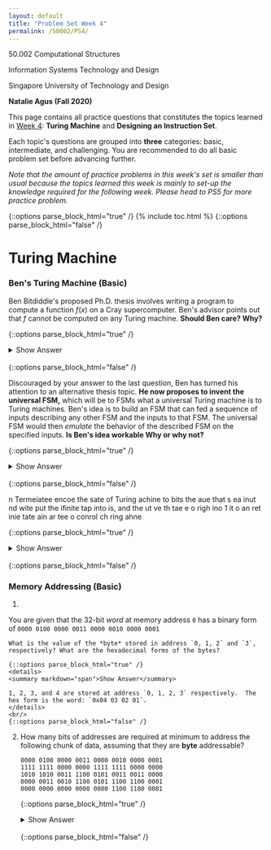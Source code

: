 ```yaml
---
layout: default
title: "Problem Set Week 4"
permalink: /50002/PS4/
---
```

50.002 Computational Structures 

Information Systems Technology and Design 

Singapore University of Technology and Design 

**Natalie Agus (Fall 2020)**

This page contains all practice questions that constitutes the topics learned in <ins>Week 4</ins>:  **Turing Machine** and **Designing an Instruction Set**. 

Each topic's questions are grouped into **three** categories: basic, intermediate, and challenging. You are recommended to do all basic problem set before advancing further. 

*Note that the amount of practice problems in this week's set is smaller than usual because the topics learned this week is mainly to set-up the knowledge required for the following week. Please head to PS5 for more practice problem.* 

{::options parse_block_html="true" /}
{% include toc.html %}
{::options parse_block_html="false" /}



# Turing Machine

### Ben's Turing Machine (Basic)

  
Ben Bitdiddle's proposed Ph.D. thesis involves writing a program to compute a function $f(x)$ on a Cray supercomputer. Ben's advisor points out that $f$ cannot be computed on any Turing machine. **Should Ben care? Why?**

{::options parse_block_html="true" /}
<details>
<summary markdown="span">Show Answer</summary>

Church's thesis says that if the function can't be computed on any Turing machine, then it can't be computed on any physically realizable machine that we know of. So Ben is out of luck... a Cray *supercomputer* isn't "super" in that sense.
</details>
<br/>
{::options parse_block_html="false" /}
  
  

Discouraged by your answer to the last question, Ben has turned his attention to an alternative thesis topic. **He now proposes to invent the universal FSM,** which will be to FSMs what a universal Turing machine is to Turing machines. Ben's idea is to build an FSM that can fed a sequence of inputs describing any other FSM and the inputs to that FSM. The universal FSM would then *emulate* the behavior of the described FSM on the specified inputs. **Is Ben's idea workable Why or why not?**


{::options parse_block_html="true" /}
<details>
<summary markdown="span">Show Answer</summary>

Unfortunately, the Universal FSM will have some fixed number (N) of states built into its design. So it won't have enough states to emulate machines with more than N states. Ben's idea isn't workable, and there's no such thing as "Universal FSM" as he proposed.
</details>
<br/>
{::options parse_block_html="false" /}
  
 n Termeiatee encoe the sate of  Turing achine to  bits the aue that s ea inut  nd wite put the ifinite tap into  is, and the ut ve th tae e o righ ino 1 it o an ret inie tate ain ar tee o conrol ch  ring ahne 

{::options parse_block_html="true" /}
<details>
<summary markdown="span">Show Answer</summary>

Fntion :* 
*i 2* 

cn uri Manenctn oition i, and output 

{::options parse_block_html="true" /}
<details>
<summary markdown="span">Show Answer</summary>

</details>
<br/>
{::options parse_block_html="false" /}




### Running a Turing Machine (Basic)

You are given a Turing machine (TM) with three states `(S0, S1, S2)` and a `HALT` state and the following state transition diagram and state table. The TM operates by reading and then moving either left (“L”) or right (“R”) on an infinite tape. 

The tape is used to encode a binary number with three symbols, “0”, “1” and “_”, where “_” is used to signal the **beginning** and **end** of the number. For instance, the binary number “1011” is represented on the tape as `_,1,0,1,1,_` (*most significant bit on the left*).

<img src="https://www.dropbox.com/s/4s0rvpzhm6twih9/tmqns.png?raw=1" width="70%" height="70%">


If the tape is in the initial configuration `_,1,0,1,1,_`:
* and the Turing machine starts in **state `S0`**, 
* reading at the tape position of the `0`, 

...what is the state transition sequence that the machine is going to execute (including the start state S0) until it meets a `HALT`?

{::options parse_block_html="true" /}
<details>
<summary markdown="span">Show Answer</summary>

Answering this is none other than executing the Turing Machine with the  given tape `_,1,0,1,1,_` and initial state **`S0`**, with the machine reading the tape at the `0`.

The sequences of the states until `HALT` is met is:
`S0, S0, S0, S0, S1, S1, S1, S2, S2, S2, S2, S2, HALT`
</details>
<br/>
{::options parse_block_html="false" /}

What is the **final configuration** of the tape after the TM has halted and **what does the TM do**?

{::options parse_block_html="true" /}
<details>
<summary markdown="span">Show Answer</summary>

The final tape configuration is: `_,1,1,0,0,_`  It is obvious that the TM adds `1` to the input number.
</details>
<br/>
{::options parse_block_html="false" /}

### Edge Detector Machine (Intermediate)

The figure below shows a particular tape state *before* and *after* a Turing Machine that does *edge detection* is executed for 12 steps (12 clock cycles). 

Indicate **which of the following Turing Machine specification** [A], [B], [C], [D], [E] shown below is/are able to produce the "after" tape state *in exactly 12 cycles.

<img src="https://www.dropbox.com/s/isangqp3fexcao5/edgeDetectorTM.png?raw=1" width="70%" height="70%">

* **Specification 1**: 
	$$\begin{matrix}
	S_i & \text{Input} & S_{i+1} & \text{Output} & \text{Move Tape}\\
	\hline
	S_0 & 0 & S_0 & 0 & L\\
	S_0 & 1 & S_1 & 1 & L\\
	S_1 & 0 & S_0 & 0 & L\\
	S_1 & 1 & S_2 & 0 & L\\
	S_2 & 0 & S_0 & 0 & L\\
	S_2 & 1 & S_2 & 0 & L\\
	\hline
	\end{matrix}$$

* **Specification 2**: 
	$$\begin{matrix}
	S_i & \text{Input} & S_{i+1} & \text{Output} & \text{Move Tape}\\
	\hline
	S_0 & 0 & S_0 & 0 & L\\
	S_0 & 1 & S_1 & 1 & L\\
	S_1 & 0 & S_0 & 0 & L\\
	S_1 & 1 & S_1 & 1 & L\\
	\hline
	\end{matrix}$$

* **Specification 3**: 
	$$\begin{matrix}
	S_i & \text{Input} & S_{i+1} & \text{Output} & \text{Move Tape}\\
	\hline
	S_0 & 0 & S_0 & 0 & L\\
	S_0 & 1 & S_1 & 1 & L\\
	S_1 & 0 & S_0 & 0 & L\\
	S_1 & 1 & S_1 & 0 & L\\
	\hline
	\end{matrix}$$

* **Specification 4**: 
	$$\begin{matrix}
	S_i & \text{Input} & S_{i+1} & \text{Output} & \text{Move Tape}\\
	\hline
	S_0 & 0 & S_0 & 0 & L\\
	S_0 & 1 & S_1 & 1 & L\\
	S_1 & 0 & S_0 & 0 & L\\
	S_1 & 1 & S_2 & 1 & L\\
	S_2 & 0 & S_0 & 0 & L\\
	S_2 & 1 & S_2 & 1 & L\\
	\hline
	\end{matrix}$$

* **Specification 5**: 
	$$\begin{matrix}
	S_i & \text{Input} & S_{i+1} & \text{Output} & \text{Move Tape}\\
	\hline
	S_0 & 0 & S_0 & 0 & L\\
	S_0 & 1 & S_1 & 1 & R\\
	S_1 & 0 & S_0 & 0 & L\\
	S_1 & 1 & S_2 & 0 & R\\
	S_2 & 0 & S_0 & 0 & L\\
	S_2 & 1 & S_2 & 0 & R\\
	\hline
	\end{matrix}$$

{::options parse_block_html="true" /}
<details>
<summary markdown="span">Show Answer</summary>

**Specification 1** and **Specification 3** produces the same output tape as shown above, given the initial tape content and the Turing Machine's start state (and location). We can run the machine five times with each specifications to obtain the answer, but the faster way is to observe them based on the functionality:
* To detect an edge, there's no need to "re-read" previous input. Therefore **Specification 5** is definitely wrong (we only need to move the tape in one direction). 
* We only output `1` once on the occurence of an edge, so the specification shall not output too many `1`s. You can then start to suspect whether **Specification 2** and **4** are true, and quickly eliminate them from the pool of possible answers.  
</details>
<br/>
{::options parse_block_html="false" /}


# Designing an Instruction Set

### CPU Trivia (Basic)

1. How much memory can a 32-bit von Neumann machine have? *Explain your answer.*

	{::options parse_block_html="true" /}
	<details>
	<summary markdown="span">Show Answer</summary>

	$2^{32}$ **bytes** because each address is also 32 bits long in a 32-bit von Neumann machine.
	</details>
	<br/>
	{::options parse_block_html="false" /}


2. Can a CPU have as many registers as possible, in theory?


	{::options parse_block_html="true" /}
	<details>
	<summary markdown="span">Show Answer</summary>

	**No**. *Addresses* for each register involved in the instruction must be encoded *within the instruction*, i.e: 5 bits for 32 registers. An instruction is 32 bits long for $\beta$ architecture, so having too many registers will make encoding infeasible.
	</details>
	<br/>
	{::options parse_block_html="false" /}

3. In Theory, which machine is least powerful but sufficient to compute each of the following functions? Choose for the four following possible choices ranked by its level of "powerfullness":  
	*

### FSM in TM (Intermediate)
We encode the state of a Turing Mmachine (most powerful)
	* FSM
	* Combinational Logic (least powerful)
	* Uncomputable	
	
	The functions in question are:
	* **Function 1:** A processor that executes Beta instruction set
	
	* **Function 2:** A device which takes as input the digits of a binary integer from left to rightinto 2 bits, the value that is read (input) from and written (output) onto the infinite tape into 2 bits, and the output 1 if the number entered so far is divisible by 6, and 0 otherwise. 
	
	* **Function 3:** A device that takes a sequence of binary digits, one each milisecond clock period, and output `1` if the sequence so far contains more `1`s than `0`s. 
	
	* **Function 4:** A device that takes as input an integer `n` between 0 and 20, and outputs the closing price of Apple Stock on the `n`$^{th}$ trading day of year 2019 (to the nearest whole dollar)move on the tape (left or right) into 1 bit. How many different finite state machines are there to control such a Turing machine? 

	{::options parse_block_html="true" /}
	<details>
	<summary markdown="span">Show Answer</summary>

	**Function 1:** FSM
	
	**Function 2:** FSM
	
	**Function 3:** Turing Machine
	
	**Function 4:** Combinational Logic
	From the explanation above, we have:
* $s$ = 2
* $i$ = 2
* $o$ = 3

We can enumerate $2^{(s+o)2^{s+i}}$ FSM, and hence the answer to this question is $2^{80}$
</details>
	<br/>
	{::options parse_block_html="false" /}



### Memory Addressing (Basic)

1.   
You are given that the 32-bit *word* at memory address `0` has a binary form of
	```
	0000 0100 0000 0011 0000 0010 0000 0001
	```

	What is the value of the *byte* stored in address `0, 1, 2` and `3`, respectively? What are the hexadecimal forms of the bytes?

	{::options parse_block_html="true" /}
	<details>
	<summary markdown="span">Show Answer</summary>

	1, 2, 3, and 4 are stored at address `0, 1, 2, 3` respectively.  The hex form is the word: `0x04 03 02 01`.
	</details>
	<br/>
	{::options parse_block_html="false" /}


2. How many bits of addresses are required at minimum to address the following chunk of data, assuming that they are **byte** addressable? 

	```
	0000 0100 0000 0011 0000 0010 0000 0001
	1111 1111 0000 0000 1111 1111 0000 0000
	1010 1010 0011 1100 0101 0011 0011 0000 
	0000 0011 0010 1100 0101 1100 1100 0001
	0000 0000 0000 0000 0000 1100 1100 0001
	```
	
	{::options parse_block_html="true" /}
	<details>
	<summary markdown="span">Show Answer</summary>

	There are 20 bytes in the data above. We need at least $\lceil\log_2(20)\rceil$= **5 bits for addressing.** 
	</details>
	<br/>
	{::options parse_block_html="false" /}
<!--stackedit_data:
eyJoaXN0b3J5IjpbLTE5MzIwOTY4MTUsLTE5Nzc1ODA4NzIsOT
k5NjE2MjUxLC0xNzY5OTgxMDQyLDM2ODIyMTY1OSwtMTUzNjI4
NDIyMywtMTA5NDUwOTcyMywtNTUyMTA3MjAwLC0xNTcwNTg1Nj
IyLDE3MjY1MjkyMTMsMTI5NTk2MDkyMSwtNzExMzc5NDI5LDQz
MzgxNTExMCw3MzMxOTIwNjQsLTIxMzkzMDQzNjEsLTIxMzgwMj
UwNTQsNTEwOTg0MDVdfQ==
-->